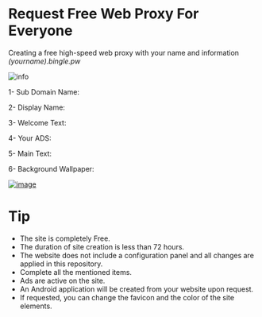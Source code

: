 # Request Free Web Proxy For Everyone

Creating a free high-speed web proxy with your name and information *(yourname).bingle.pw*

![info](https://github.com/user-attachments/assets/bb19436f-134f-4ab1-a1ea-6f59098a36a5)

1- Sub Domain Name: 

2- Display Name:

3- Welcome Text:

4- Your ADS:

5- Main Text:

6- Background Wallpaper:

[![image](https://github.com/user-attachments/assets/f3ed7a46-919b-4e71-9eab-52e1a6e5710e)]([https://github.com/Bingle-Proxy/Request-Web-Proxy/issues/new?assignees=Bingle-Proxy&labels=Free+Web+Proxy&projects=&template=free_webproxy_request.md&title=Request+Create+Free+Web+Proxy])

# Tip

* The site is completely Free.
* The duration of site creation is less than 72 hours.
* The website does not include a configuration panel and all changes are applied in this repository.
* Complete all the mentioned items.
* Ads are active on the site.
* An Android application will be created from your website upon request.
* If requested, you can change the favicon and the color of the site elements.

